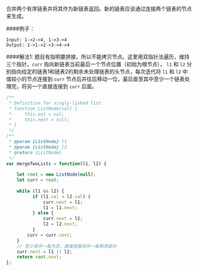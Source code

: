 合并两个有序链表并将其作为新链表返回。新的链表应该通过连接两个链表的节点来生成。


####例子：
```
Input: 1->2->4, 1->3->4
Output: 1->1->2->3->4->4
```

####解法1:
题目有指明要拼接，所以不能拷贝节点。这里用双指针法遍历，维持三个指针，`curr` 指向新链表当前最后一个节点位置（初始为根节点）， `l1` 和 `l2` 分别指向给定的链表1和链表2的剩余未处理链表的头节点，每次迭代将 `l1` 和 `l2` 中值较小的节点连接到 `curr` 节点后并往后移动一位，最后直至其中至少一个链表处理完，将另一个直接连接到 `curr` 后面。
```javascript
/**
 * Definition for singly-linked list.
 * function ListNode(val) {
 *     this.val = val;
 *     this.next = null;
 * }
 */
/**
 * @param {ListNode} l1
 * @param {ListNode} l2
 * @return {ListNode}
 */
var mergeTwoLists = function(l1, l2) {
    
    let root = new ListNode(null);
    let curr = root;
    
    while (l1 && l2) {
          if (l1.val < l2.val) {
              curr.next = l1;
              l1 = l1.next;
          } else {
              curr.next = l2;
              l2 = l2.next;
          }
        curr = curr.next;
    }
    // 至少其中一条为空，直接连接另外一条剩余部分
    curr.next = l1 || l2;
    return root.next;
};
```
